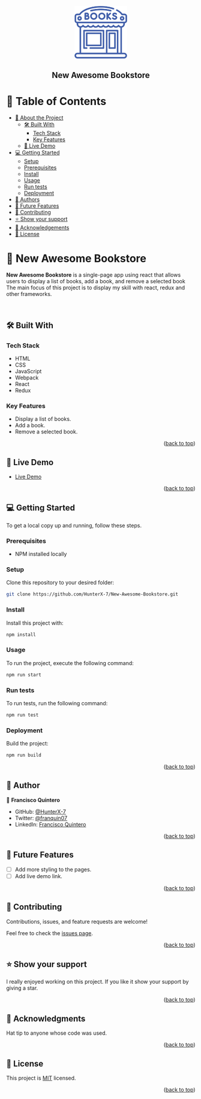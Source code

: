 <a name="readme-top"></a>

<div align="center">

  <img src="./images/book-shop.png" alt="logo" width="140"  height="auto" />
  <br/>

  <h2><b>New Awesome Bookstore</b></h2>

</div>

<!-- TABLE OF CONTENTS -->

# 📗 Table of Contents

- [📖 About the Project](#about-project)
  - [🛠 Built With](#built-with)
    - [Tech Stack](#tech-stack)
    - [Key Features](#key-features)
  - [🚀 Live Demo](#live-demo)
- [💻 Getting Started](#getting-started)
  - [Setup](#setup)
  - [Prerequisites](#prerequisites)
  - [Install](#install)
  - [Usage](#usage)
  - [Run tests](#run-tests)
  - [Deployment](#triangular_flag_on_post-deployment)
- [👥 Authors](#authors)
- [🔭 Future Features](#future-features)
- [🤝 Contributing](#contributing)
- [⭐️ Show your support](#support)
- [🙏 Acknowledgements](#acknowledgements)
- [📝 License](#license)

<!-- PROJECT DESCRIPTION -->

# 📖 New Awesome Bookstore <a name="about-project"></a>

**New Awesome Bookstore** is a single-page app using react that allows users to display a list of books, add a book, and remove a selected book The main focus of this project is to display my skill with react, redux and other frameworks.

 <!-- <img src="#" alt="app-demo" /> -->

 </br>

## 🛠 Built With <a name="built-with"></a>

### Tech Stack <a name="tech-stack"></a>

<ul>
  <li>HTML</li>
  <li>CSS</li>
  <li>JavaScript</li>
  <li>Webpack</li>
  <li>React</li>
  <li>Redux</li>
</ul>

<!-- Features -->

### Key Features <a name="key-features"></a>

- Display a list of books.
- Add a book.
- Remove a selected book.

<p align="right">(<a href="#readme-top">back to top</a>)</p>

<!-- LIVE DEMO -->

## 🚀 Live Demo <a name="live-demo"></a>

- [Live Demo](https://hunterx-7.github.io/New-Awesome-Bookstore/)

<p align="right">(<a href="#readme-top">back to top</a>)</p>

<!-- GETTING STARTED -->

## 💻 Getting Started <a name="getting-started"></a>

To get a local copy up and running, follow these steps.

### Prerequisites

- NPM installed locally

### Setup

Clone this repository to your desired folder:

```sh
git clone https://github.com/HunterX-7/New-Awesome-Bookstore.git
```

### Install

Install this project with:

```sh
npm install
```

### Usage

To run the project, execute the following command:

```sh
npm run start
```

### Run tests

To run tests, run the following command:

```sh
npm run test
```

### Deployment

Build the project:

```sh
npm run build
```

<p align="right">(<a href="#readme-top">back to top</a>)</p>

<!-- AUTHORS -->

## 👥 Author <a name="authors"></a>

👤 **Francisco Quintero**

- GitHub: [@HunterX-7](https://github.com/HunterX-7)
- Twitter: [@franquin07](https://twitter.com/franquin07)
- LinkedIn: [Francisco Quintero](https://www.linkedin.com/in/francisco-quintero-146423252/)

<p align="right">(<a href="#readme-top">back to top</a>)</p>

<!-- FUTURE FEATURES -->

## 🔭 Future Features <a name="future-features"></a>

- [ ] Add more styling to the pages.
- [ ] Add live demo link.

<p align="right">(<a href="#readme-top">back to top</a>)</p>

<!-- CONTRIBUTING -->

## 🤝 Contributing <a name="contributing"></a>

Contributions, issues, and feature requests are welcome!

Feel free to check the [issues page](https://github.com/HunterX-7/New-Awesome-Bookstore/issues).

<p align="right">(<a href="#readme-top">back to top</a>)</p>

<!-- SUPPORT -->

## ⭐️ Show your support <a name="support"></a>

I really enjoyed working on this project. If you like it show your support by giving a star.

<p align="right">(<a href="#readme-top">back to top</a>)</p>

<!-- Acknowledgments -->

## 🙏 Acknowledgments <a name="acknowledgements"></a>

Hat tip to anyone whose code was used.

<p align="right">(<a href="#readme-top">back to top</a>)</p>

<!-- LICENSE -->

## 📝 License <a name="license"></a>

This project is [MIT](./LICENSE) licensed.

<p align="right">(<a href="#readme-top">back to top</a>)</p>
